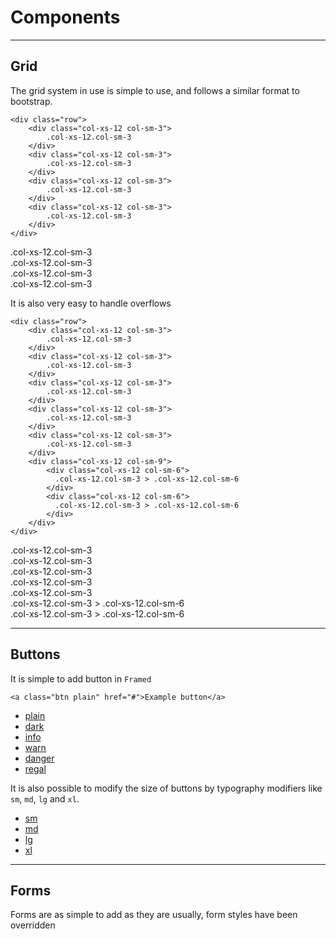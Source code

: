 Components
==========

---

Grid
----

The grid system in use is simple to use, and follows a similar format
to bootstrap.

    <div class="row">
        <div class="col-xs-12 col-sm-3">
            .col-xs-12.col-sm-3
        </div>
        <div class="col-xs-12 col-sm-3">
            .col-xs-12.col-sm-3
        </div>
        <div class="col-xs-12 col-sm-3">
            .col-xs-12.col-sm-3
        </div>
        <div class="col-xs-12 col-sm-3">
            .col-xs-12.col-sm-3
        </div>
    </div>

<div class="row showGrid">
    <div class="col-xs-12 col-sm-3">
        .col-xs-12.col-sm-3
    </div>
    <div class="col-xs-12 col-sm-3">
        .col-xs-12.col-sm-3
    </div>
    <div class="col-xs-12 col-sm-3">
        .col-xs-12.col-sm-3
    </div>
    <div class="col-xs-12 col-sm-3">
        .col-xs-12.col-sm-3
    </div>
</div>

It is also very easy to handle overflows

    <div class="row">
        <div class="col-xs-12 col-sm-3">
            .col-xs-12.col-sm-3
        </div>
        <div class="col-xs-12 col-sm-3">
            .col-xs-12.col-sm-3
        </div>
        <div class="col-xs-12 col-sm-3">
            .col-xs-12.col-sm-3
        </div>
        <div class="col-xs-12 col-sm-3">
            .col-xs-12.col-sm-3
        </div>     
        <div class="col-xs-12 col-sm-3">
            .col-xs-12.col-sm-3
        </div>     
        <div class="col-xs-12 col-sm-9">
            <div class="col-xs-12 col-sm-6">
              .col-xs-12.col-sm-3 > .col-xs-12.col-sm-6
            </div>
            <div class="col-xs-12 col-sm-6">
              .col-xs-12.col-sm-3 > .col-xs-12.col-sm-6
            </div>
        </div>
    </div>

<div class="row showGrid">
    <div class="col-xs-12 col-sm-3">
        .col-xs-12.col-sm-3
    </div>
    <div class="col-xs-12 col-sm-3">
        .col-xs-12.col-sm-3
    </div>
    <div class="col-xs-12 col-sm-3">
        .col-xs-12.col-sm-3
    </div>
    <div class="col-xs-12 col-sm-3">
        .col-xs-12.col-sm-3
    </div>     
    <div class="col-xs-12 col-sm-3">
        .col-xs-12.col-sm-3
    </div>     
    <div class="col-xs-12 col-sm-9">
        <div class="col-xs-12 col-sm-6">
          .col-xs-12.col-sm-3 > .col-xs-12.col-sm-6
        </div>
        <div class="col-xs-12 col-sm-6">
          .col-xs-12.col-sm-3 > .col-xs-12.col-sm-6
        </div>
    </div>
</div>

---

Buttons
-------

It is simple to add button in `Framed`

    <a class="btn plain" href="#">Example button</a>

* <a class="btn plain" href="#">plain</a>
* <a class="btn dark" href="#">dark</a>
* <a class="btn info" href="#">info</a>
* <a class="btn warn" href="#">warn</a>
* <a class="btn danger" href="#">danger</a>
* <a class="btn regal" href="#">regal</a>

It is also possible to modify the size of buttons by typography modifiers
like `sm`, `md`, `lg` and `xl`.

* <a class="btn plain sm" href="#">sm</a>
* <a class="btn plain md" href="#">md</a>
* <a class="btn plain lg" href="#">lg</a>
* <a class="btn plain xl" href="#">xl</a>

---

Forms
-----

Forms are as simple to add as they are usually, form styles have been
overridden